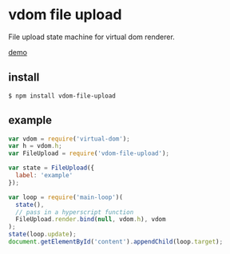 # vdom file upload

File upload state machine for virtual dom renderer.

[demo](https://8e481e51d65c8cbb88f6fc630831d2e083d3e05c.htmlb.in)


## install

    $ npm install vdom-file-upload


## example

```js
var vdom = require('virtual-dom');
var h = vdom.h;
var FileUpload = require('vdom-file-upload');

var state = FileUpload({
  label: 'example'
});

var loop = require('main-loop')(
  state(),
  // pass in a hyperscript function
  FileUpload.render.bind(null, vdom.h), vdom
);
state(loop.update);
document.getElementById('content').appendChild(loop.target);
```

